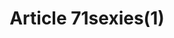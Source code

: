 ---
title: "Article 71sexies(1)"
draft: false
exceptions:
- info52b
memberstates:
- IT
score: 3
compensation:
- 
remarks: |
 In relation to phonograms and videograms


link: ""
---